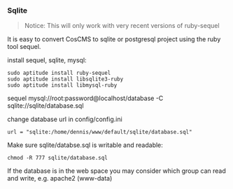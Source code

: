 ### Sqlite

> Notice: This will only work with very recent versions of ruby-sequel

It is easy to convert CosCMS to sqlite or postgresql project using the ruby tool sequel. 

install sequel, sqlite, mysql:

    sudo aptitude install ruby-sequel
    sudo aptitude install libsqlite3-ruby
    sudo aptitude install libmysql-ruby

sequel mysql://root:password@localhost/database -C sqlite://sqlite/database.sql

change database url in config/config.ini

    url = "sqlite:/home/dennis/www/default/sqlite/database.sql"    

Make sure sqlite/databse.sql is writable and readable: 

    chmod -R 777 sqlite/database.sql

If the database is in the web space you may consider which group can read and write, e.g. apache2 (www-data)
